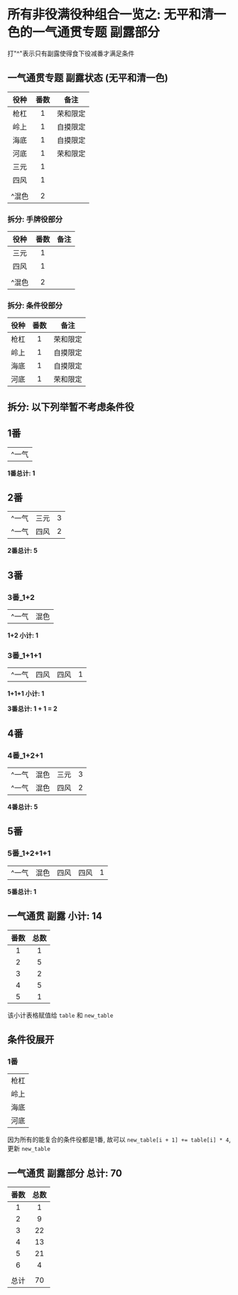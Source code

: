 # 所有非役满役种组合一览之: 无平和清一色的一气通贯专题 副露部分

打"^"表示只有副露使得食下役减番才满足条件

## 一气通贯专题 副露状态 (无平和清一色)

| 役种  | 番数 |  备注  |
|:---:|:--:|:----:|
| 枪杠  | 1  | 荣和限定 |
| 岭上  | 1  | 自摸限定 |
| 海底  | 1  | 自摸限定 |
| 河底  | 1  | 荣和限定 |
| 三元  | 1  |
| 四风  | 1  |
|     |    |
| ^混色 | 2  |

### 拆分: 手牌役部分

| 役种  | 番数 | 备注 |
|:---:|:--:|:--:|
| 三元  | 1  |
| 四风  | 1  |
|     |    |
| ^混色 | 2  |

### 拆分: 条件役部分

| 役种 | 番数 |  备注  |
|:--:|:--:|:----:|
| 枪杠 | 1  | 荣和限定 |
| 岭上 | 1  | 自摸限定 |
| 海底 | 1  | 自摸限定 |
| 河底 | 1  | 荣和限定 |

## **拆分: 以下列举暂不考虑条件役**

## 1番

|     |
|:---:|
| ^一气 |

**1番总计: 1**

## 2番

|     |    |   |
|:---:|:--:|:-:|
| ^一气 | 三元 | 3 |
| ^一气 | 四风 | 2 |

**2番总计: 5**

## 3番

### 3番_1+2

|     |    |
|:---:|:--:|
| ^一气 | 混色 |

**1+2 小计: 1**

### 3番_1+1+1

|     |    |    |   |
|:---:|:--:|:--:|:-:|
| ^一气 | 四风 | 四风 | 1 |

**1+1+1 小计: 1**

**3番总计: 1 + 1 = 2**

## 4番

### 4番_1+2+1

|     |    |    |   |
|:---:|:--:|:--:|:-:|
| ^一气 | 混色 | 三元 | 3 |
| ^一气 | 混色 | 四风 | 2 |

**4番总计: 5**

## 5番

### 5番_1+2+1+1

|     |    |    |    |   |
|:---:|:--:|:--:|:--:|:-:|
| ^一气 | 混色 | 四风 | 四风 | 1 |

**5番总计: 1**

## 一气通贯 副露 小计: 14

| 番数 | 总数 |
|:--:|:--:|
| 1  | 1  |
| 2  | 5  |
| 3  | 2  |
| 4  | 5  |
| 5  | 1  |

该小计表格赋值给 `table` 和 `new_table`

## 条件役展开

### 1番

|    |
|:--:|
| 枪杠 |
| 岭上 |
| 海底 |
| 河底 |

因为所有的能复合的条件役都是1番, 故可以 `new_table[i + 1] += table[i] * 4`, 更新 `new_table`

## 一气通贯 副露部分 总计: 70

| 番数 | 总数 |
|:--:|:--:|
| 1  | 1  |
| 2  | 9  |
| 3  | 22 |
| 4  | 13 |
| 5  | 21 |
| 6  | 4  |
|    |    |
| 总计 | 70 |
